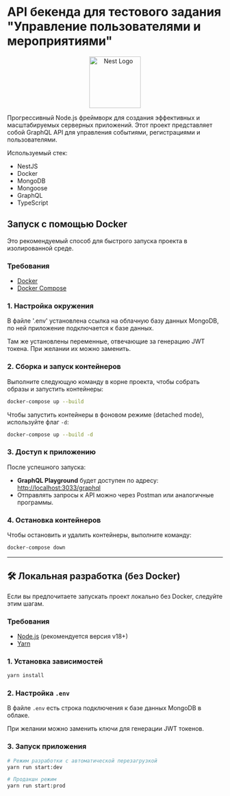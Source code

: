 # API бекенда для тестового задания "Управление пользователями и мероприятиями"

<p align="center">
  <a href="http://nestjs.com/" target="blank"><img src="https://nestjs.com/img/logo-small.svg" width="120" alt="Nest Logo" /></a>
</p>

Прогрессивный Node.js фреймворк для создания эффективных и масштабируемых серверных приложений. Этот проект представляет собой GraphQL API для управления событиями, регистрациями и пользователями.

Используемый стек:
- NestJS
- Docker
- MongoDB
- Mongoose
- GraphQL
- TypeScript

## Запуск с помощью Docker

Это рекомендуемый способ для быстрого запуска проекта в изолированной среде.

### Требования

-   [Docker](https://www.docker.com/get-started)
-   [Docker Compose](https://docs.docker.com/compose/install/)

### 1. Настройка окружения

В файле '.env' установлена ссылка на облачную базу данных MongoDB, по ней приложение подключается к базе данных.

Там же установлены переменные, отвечающие за генерацию JWT токена. При желании их можно заменить. 


### 2. Сборка и запуск контейнеров

Выполните следующую команду в корне проекта, чтобы собрать образы и запустить контейнеры:

```bash
docker-compose up --build
```

Чтобы запустить контейнеры в фоновом режиме (detached mode), используйте флаг `-d`:

```bash
docker-compose up --build -d
```

### 3. Доступ к приложению

После успешного запуска:
-   **GraphQL Playground** будет доступен по адресу: [http://localhost:3033/graphql](http://localhost:3033/graphql)
-  Отправлять запросы к API можно через Postman или аналогичные программы.

### 4. Остановка контейнеров

Чтобы остановить и удалить контейнеры, выполните команду:

```bash
docker-compose down
```

---

## 🛠️ Локальная разработка (без Docker)

Если вы предпочитаете запускать проект локально без Docker, следуйте этим шагам.

### Требования

-   [Node.js](https://nodejs.org/en/) (рекомендуется версия v18+)
-   [Yarn](https://yarnpkg.com/)

### 1. Установка зависимостей

```bash
yarn install
```

### 2. Настройка `.env`

В файле `.env` есть строка подключения к базе данных MongoDB в облаке.

При желании можно заменить ключи для генерации JWT токенов.

### 3. Запуск приложения

```bash
# Режим разработки с автоматической перезагрузкой
yarn run start:dev

# Продакшн режим
yarn run start:prod
```
